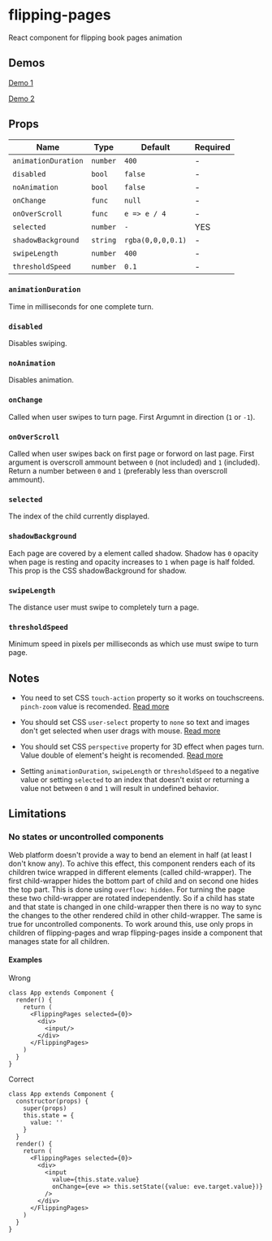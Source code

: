 # flipping-pages
React component for flipping book pages animation

## Demos

[Demo 1](https://namannehra.github.io/flipping-pages/demo1.html)

[Demo 2](https://namannehra.github.io/flipping-pages/demo2.html)

## Props

| Name                | Type     | Default           | Required |
|---------------------|----------|-------------------|----------|
| `animationDuration` | `number` | `400`             | -        |
| `disabled`          | `bool`   | `false`           | -        |
| `noAnimation`       | `bool`   | `false`           | -        |
| `onChange`          | `func`   | `null`            | -        |
| `onOverScroll`      | `func`   | `e => e / 4`      | -        |
| `selected`          | `number` | `-`               | YES      |
| `shadowBackground`  | `string` | `rgba(0,0,0,0.1)` | -        |
| `swipeLength`       | `number` | `400`             | -        |
| `thresholdSpeed`    | `number` | `0.1`             | -        |

### `animationDuration`
Time in milliseconds for one complete turn.

### `disabled`
Disables swiping.

### `noAnimation`
Disables animation.

### `onChange`
Called when user swipes to turn page. First Argumnt in direction (`1` or `-1`).

### `onOverScroll`
Called when user swipes back on first page or forword on last page. First
argument is overscroll ammount between `0` (not included) and `1` (included).
Return a number between `0` and `1` (preferably less than overscroll ammount).

### `selected`
The index of the child currently displayed.

### `shadowBackground`
Each page are covered by a element called shadow. Shadow has `0` opacity when
page is resting and opacity increases to `1` when page is half folded. This prop
is the CSS shadowBackground for shadow.

### `swipeLength`
The distance user must swipe to completely turn a page.

### `thresholdSpeed`
Minimum speed in pixels per milliseconds as which use must swipe to turn page.

## Notes

* You need to set CSS `touch-action` property so it works on touchscreens.
  `pinch-zoom` value is recomended.
  [Read more](https://developer.mozilla.org/en-US/docs/Web/CSS/touch-action)

* You should set CSS `user-select` property to `none` so text and images don't
  get selected when user drags with mouse.
  [Read more](https://developer.mozilla.org/en-US/docs/Web/CSS/user-select)

* You should set CSS `perspective` property for 3D effect when pages turn. Value
  double of element's height is recomended.
  [Read more](https://developer.mozilla.org/en-US/docs/Web/CSS/perspective)

* Setting `animationDuration`, `swipeLength` or `thresholdSpeed` to a negative
  value or setting `selected` to an index that doesn't exist or returning a
  value not between `0` and `1` will result in undefined behavior.

## Limitations

### No states or uncontrolled components
Web platform doesn't provide a way to bend an element in half (at least I don't
know any). To achive this effect, this component renders each of its children
twice wrapped in different elements (called child-wrapper). The first
child-wrapper hides the bottom part of child and on second one hides the top
part. This is done using `overflow: hidden`. For turning the page these two
child-wrapper are rotated independently. So if a child has state and that state
is changed in one child-wrapper then there is no way to sync the changes to the
other rendered child in other child-wrapper. The same is true for uncontrolled
components. To work around this, use only props in children of flipping-pages
and wrap flipping-pages inside a component that manages state for all children.

#### Examples

Wrong
```
class App extends Component {
  render() {
    return (
      <FlippingPages selected={0}>
        <div>
          <input/>
        </div>
      </FlippingPages>
    )
  }
}
```

Correct
```
class App extends Component {
  constructor(props) {
    super(props)
    this.state = {
      value: ''
    }
  }
  render() {
    return (
      <FlippingPages selected={0}>
        <div>
          <input
            value={this.state.value}
            onChange={eve => this.setState({value: eve.target.value})}
          />
        </div>
      </FlippingPages>
    )
  }
}
```